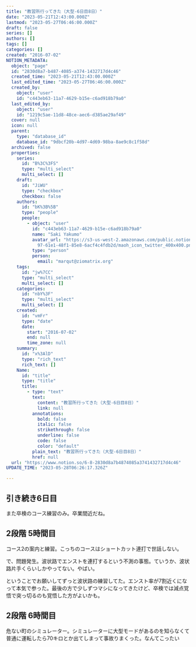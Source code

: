 ```yaml
---
title: "教習所行ってきた（大型-6日目8日）"
date: "2023-05-21T12:43:00.000Z"
lastmod: "2023-05-27T06:46:00.000Z"
draft: false
series: []
authors: []
tags: []
categories: []
created: "2016-07-02"
NOTION_METADATA:
  object: "page"
  id: "2830d8a7-b487-4085-a374-1432717d4c46"
  created_time: "2023-05-21T12:43:00.000Z"
  last_edited_time: "2023-05-27T06:46:00.000Z"
  created_by:
    object: "user"
    id: "c443eb63-11a7-4629-b15e-c6ad918b79a0"
  last_edited_by:
    object: "user"
    id: "1219c5ae-11d8-48ce-aec6-d385ae29af49"
  cover: null
  icon: null
  parent:
    type: "database_id"
    database_id: "9dbcf20b-4d97-4d69-98ba-8ae9c8c1f58d"
  archived: false
  properties:
    series:
      id: "B%3C%3FS"
      type: "multi_select"
      multi_select: []
    draft:
      id: "JiWU"
      type: "checkbox"
      checkbox: false
    authors:
      id: "bK%3B%5B"
      type: "people"
      people:
        - object: "user"
          id: "c443eb63-11a7-4629-b15e-c6ad918b79a0"
          name: "Saki Yakumo"
          avatar_url: "https://s3-us-west-2.amazonaws.com/public.notion-static.com/3ad1c4\
            97-61e1-48f1-85e8-6acf4c4fdb2d/maoh_icon_twitter_400x400.png"
          type: "person"
          person:
            email: "marqut@ziomatrix.org"
    tags:
      id: "jw%7CC"
      type: "multi_select"
      multi_select: []
    categories:
      id: "nbY%3F"
      type: "multi_select"
      multi_select: []
    created:
      id: "vmFr"
      type: "date"
      date:
        start: "2016-07-02"
        end: null
        time_zone: null
    summary:
      id: "x%3AlD"
      type: "rich_text"
      rich_text: []
    Name:
      id: "title"
      type: "title"
      title:
        - type: "text"
          text:
            content: "教習所行ってきた（大型-6日目8日）"
            link: null
          annotations:
            bold: false
            italic: false
            strikethrough: false
            underline: false
            code: false
            color: "default"
          plain_text: "教習所行ってきた（大型-6日目8日）"
          href: null
  url: "https://www.notion.so/6-8-2830d8a7b4874085a3741432717d4c46"
UPDATE_TIME: "2023-05-28T06:26:17.326Z"

---
```

<link rel="stylesheet" href="https://cdn.jsdelivr.net/npm/katex@0.16.2/dist/katex.min.css" integrity="sha384-bYdxxUwYipFNohQlHt0bjN/LCpueqWz13HufFEV1SUatKs1cm4L6fFgCi1jT643X" crossorigin="anonymous">


## 引き続き6日目


また卒検のコース練習のみ。卒業間近だね。


## 2段階 5時間目


コース2の案内と練習。こっちのコースはショートカット連打で世話しない。


で、問題発生。波状路でエンストを連打するという不測の事態。ていうか、波状路片手くらいしかやってない。やばい。


ということでお願いしてずっと波状路の練習してた。エンスト率が7割近くになって本気で参った。最後の方で少しずつマシになってきたけど、卒検では減点覚悟で突っ切るのも覚悟した方がよいかも。


## 2段階 6時間目


危ない町のシミュレーター。シミュレーターに大型モードがあるのを知らなくて普通に運転したら70キロとか出てしまって事故りまくった。なんてこったい

